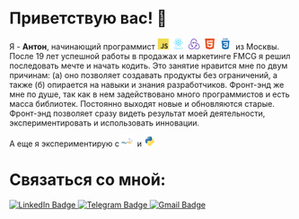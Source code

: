 # Приветствую вас! 👋  <img src="https://komarev.com/ghpvc/?username=whiskymerchant&style=flat-square&color=blue" alt=""/>

Я - **Антон**, начинающий программист <img src="https://github.com/devicons/devicon/blob/master/icons/javascript/javascript-original.svg" title="JavaScript" alt="JavaScript" width="20" height="20"/>&nbsp; <img src="https://github.com/devicons/devicon/blob/master/icons/react/react-original-wordmark.svg" title="React" alt="React" width="20" height="20"/>&nbsp; <img src="https://github.com/devicons/devicon/blob/master/icons/redux/redux-original.svg" title="Redux" alt="Redux " width="20" height="20"/>&nbsp; <img src="https://github.com/devicons/devicon/blob/master/icons/html5/html5-original.svg" title="HTML5" alt="HTML" width="20" height="20"/>&nbsp; <img src="https://github.com/devicons/devicon/blob/master/icons/css3/css3-plain-wordmark.svg"  title="CSS3" alt="CSS" width="20" height="20"/>&nbsp; из Москвы. После 19 лет успешной работы в продажах и маркетинге FMCG я решил последовать мечте и начать кодить. Это занятие нравится мне по двум причинам: (а) оно позволяет создавать продукты без ограничений, а также (б) опирается на навыки и знания разработчиков. Фронт-энд же мне по душе, так как в нем задействовано много программистов и есть масса библиотек. Постоянно выходят новые и обновляются старые. Фронт-энд позволяет сразу видеть результат моей деятельности, экспериментировать и использовать инновации.

А еще я экспериментирую с <img src="https://github.com/devicons/devicon/blob/master/icons/mysql/mysql-original-wordmark.svg" title="MySQL"  alt="MySQL" width="20" height="20"/>&nbsp; и <img src="https://github.com/devicons/devicon/blob/master/icons/python/python-original.svg" title="Python"  alt="MySQL" width="20" height="20"/>&nbsp;



# Связаться со мной:

<div id="badges">
  <a href="https://www.linkedin.com/in/antonplekhov/">
    <img src="https://img.shields.io/badge/LinkedIn-blue?style=plastic&logo=linkedin&logoColor=white" alt="LinkedIn Badge"/>
  </a>
  <a href="https://t.me/whiskymerchant">
    <img src="https://img.shields.io/badge/%40whiskymerchant-blue?style=plastic&logo=Telegram&logoColor=white" alt="Telegram Badge"/>
  </a>
  <a href="mailto: anton.plekhov@gmail.com">
    <img src="https://img.shields.io/badge/anton.plekhov@gmail.com-blue?style=plastic&logo=gmail&logoColor=red" alt="Gmail Badge"/>
  </a>
 
</div>




